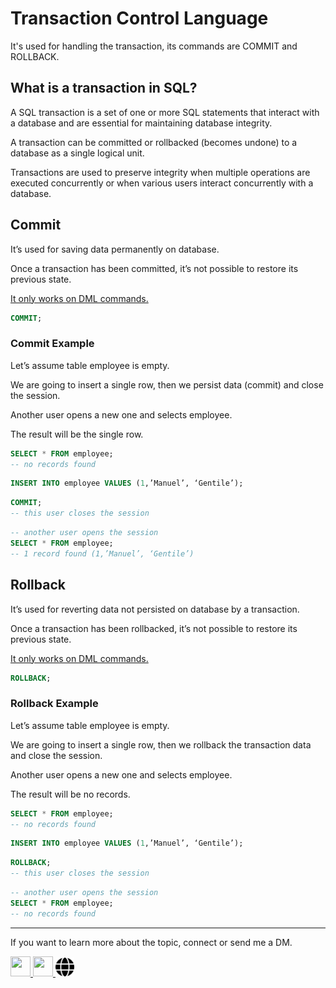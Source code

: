 ﻿# Transaction Control Language

It's used for handling the transaction, its commands are COMMIT and ROLLBACK.


## What is a transaction in SQL?

A SQL transaction is a set of one or more SQL statements that
interact with a database and are essential for maintaining
database integrity.

A transaction can be committed or rollbacked (becomes undone)
to a database as a single logical unit.

Transactions are used to preserve integrity when multiple
operations are executed concurrently or when various users
interact concurrently with a database.


## Commit

It’s used for saving data permanently on database. 

Once a transaction has been committed, it’s not possible to restore its previous state.

<u>It only works on DML commands.</u>

```sql
COMMIT;
```

### Commit Example

Let’s assume table employee is empty.

We are going to insert a single row, then we persist data (commit)
and close the session.

Another user opens a new one and selects employee.

The result will be the single row.


```sql
SELECT * FROM employee;
-- no records found
```

```sql
INSERT INTO employee VALUES (1,’Manuel’, ‘Gentile’);
```

```sql
COMMIT;
-- this user closes the session
```

```sql
-- another user opens the session
SELECT * FROM employee;
-- 1 record found (1,’Manuel’, ‘Gentile’)
```


## Rollback

It’s used for reverting data not persisted on database by a transaction.

Once a transaction has been rollbacked, it’s not possible to restore its previous state.

<u>It only works on DML commands.</u>

```sql
ROLLBACK;
```

### Rollback Example

Let’s assume table employee is empty.

We are going to insert a single row, then we rollback the transaction data and close the session.

Another user opens a new one and selects employee.

The result will be no records.


```sql
SELECT * FROM employee;
-- no records found
```

```sql
INSERT INTO employee VALUES (1,’Manuel’, ‘Gentile’);
```

```sql
ROLLBACK;
-- this user closes the session
```

```sql
-- another user opens the session
SELECT * FROM employee;
-- no records found
```







<hr>

If you want to learn more about the topic, connect or send me a DM.

<p align="left">
	<a href="https://www.github.com/manugentile" target="_blank" rel="noreferrer">
		<picture>
			<source media="(prefers-color-scheme: dark)" srcset="https://raw.githubusercontent.com/danielcranney/readme-generator/main/public/icons/socials/github-dark.svg" />
			<source media="(prefers-color-scheme: light)" srcset="https://raw.githubusercontent.com/danielcranney/readme-generator/main/public/icons/socials/github.svg" />
			<img src="https://raw.githubusercontent.com/danielcranney/readme-generator/main/public/icons/socials/github.svg" width="32" height="32" />
		</picture>
	</a>
	<a href="https://www.linkedin.com/in/manuel-gentile" target="_blank" rel="noreferrer">
		<picture>
			<source media="(prefers-color-scheme: dark)" srcset="https://raw.githubusercontent.com/danielcranney/readme-generator/main/public/icons/socials/linkedin-dark.svg" />
			<source media="(prefers-color-scheme: light)" srcset="https://raw.githubusercontent.com/danielcranney/readme-generator/main/public/icons/socials/linkedin.svg" />
			<img src="https://raw.githubusercontent.com/danielcranney/readme-generator/main/public/icons/socials/linkedin.svg" width="32" height="32" />
		</picture>
	</a>
    <a href="https://manugentile.github.io/" target="blank">
        <img src="https://raw.githubusercontent.com/manugentile/manugentile/main/assets/globe-solid.svg" alt="Website" width="30px" />
    </a>

</p>
